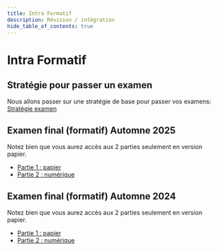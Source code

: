 ```yaml
---
title: Intra Formatif
description: Révision / intégration
hide_table_of_contents: true
---
```


# Intra Formatif

## Stratégie pour passer un examen

Nous allons passer sur une stratégie de base pour passer vos examens: [Stratégie examen](../revision)

## Examen final (formatif) Automne 2025

<Highlight color="tip">Notez bien que vous aurez accès aux 2 parties seulement en version papier.</Highlight>

- [Partie 1 : papier](@site/static/A24-FINAL-papier_pour_impression.pdf)
- [Partie 2 : numérique](@site/static/A24-FINAL_pour_impression.pdf)

## Examen final (formatif) Automne 2024

<Highlight color="tip">Notez bien que vous aurez accès aux 2 parties seulement en version papier.</Highlight>

- [Partie 1 : papier](@site/static/file/formatif2024/A24-final-papier-formatif.html)
- [Partie 2 : numérique](@site/static/file/formatif2024/A24-final-formatif.html)

